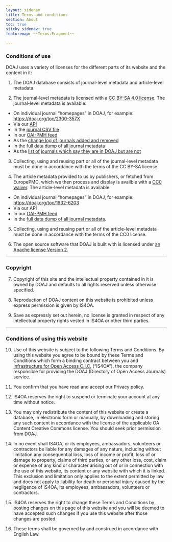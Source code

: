 ```yaml
---
layout: sidenav
title: Terms and conditions
section: About
toc: true
sticky_sidenav: true
featuremap: ~~Terms:Fragment~~

---
```


### Conditions of use

DOAJ uses a variety of licenses for the different parts of its website and the content in it:

1. The DOAJ database consists of journal-level metadata and article-level metadata.

2. The journal-level metadata is licensed with a [CC BY-SA 4.0 license](https://creativecommons.org/licenses/by-sa/4.0/). The journal-level metadata is available:
  + On individual journal “homepages” in DOAJ, for example: https://doaj.org/toc/2300-357X
  + Via our [API](/docs/api/)
  + In the [journal CSV file](/csv)
  + In our [OAI-PMH feed](/docs/oai-pmh)
  + As the [change log of journals added and removed](https://docs.google.com/spreadsheets/d/183mRBRqs2jOyP0qZWXN8dUd02D4vL0Mov_kgYF8HORM/edit#gid=0)
  + In the [full data dump of all journal metadata](/docs/public-data-dump/)
  + As the [list of journals which say they are in DOAJ but are not](https://docs.google.com/spreadsheets/d/1Y_Sza4rPDkf-NNX9kwiErGrKeNTM75md9B63A_gVpaQ/edit?usp=sharing)

3. Collecting, using and reusing part or all of the journal-level metadata must be done in accordance with the terms of the CC BY-SA license.

4. The article metadata provided to us by publishers, or fetched from EuropePMC, which we then process and display is availble with a [CC0 waiver](https://creativecommons.org/share-your-work/public-domain/cc0/). The article-level metadata is available:
  + On individual journal “homepages” in DOAJ, for example: https://doaj.org/toc/1932-6203
  + Via our API
  + In our [OAI-PMH feed](/docs/oai-pmh)
  + In the [full data dump of all journal metadata](/docs/public-data-dump/).

5. Collecting, using and reusing part or all of the article-level metadata must be done in accordance with the terms of the CC0 license.

6. The open source software that DOAJ is built with is licensed under [an Apache license Version 2](https://github.com/DOAJ/doaj/blob/a6fc2bee499b5a8a1f24fb098acfb8e10bd72503/portality/static/vendor/select2-3.5.4/LICENSE).

---

### Copyright
7. Copyright of this site and the intellectual property contained in it is owned by DOAJ and defaults to all rights reserved unless otherwise specified.

8. Reproduction of DOAJ content on this website is prohibited unless express permission is given by IS4OA.

9. Save as expressly set out herein, no license is granted in respect of any intellectual property rights vested in IS4OA or other third parties.

---

### Conditions of using this website
10. Use of this website is subject to the following Terms and Conditions. By using this website you agree to be bound by these Terms and Conditions which form a binding contract between you and [Infrastructure for Open Access C.I.C.](https://is4oa.org/) (“IS4OA”), the company responsible for providing the DOAJ (Directory of Open Access Journals) service.

11. You confirm that you have read and accept our Privacy policy.

12. IS4OA reserves the right to suspend or terminate your account at any time without notice.

13. You may only redistribute the content of this website or create a database, in electronic form or manually, by downloading and storing any such content in accordance with the license of the applicable OA Content Creative Commons license. You should seek prior permission from DOAJ.

14. In no event shall IS4OA, or its employees, ambassadors, volunteers or contractors be liable for any damages of any nature, including without limitation any consequential loss, loss of income or profit, loss of or damage to property, claims of third parties, or any other loss, cost, claim or expense of any kind or character arising out of or in connection with the use of this website, its content or any website with which it is linked. This exclusion and limitation only applies to the extent permitted by law and does not apply to liability for death or personal injury caused by the negligence of IS4OA, its employees, ambassadors, volunteers or contractors.

15. IS4OA reserves the right to change these Terms and Conditions by posting changes on this page of this website and you will be deemed to have accepted such changes if you use this website after those changes are posted.

16. These terms shall be governed by and construed in accordance with English Law.

